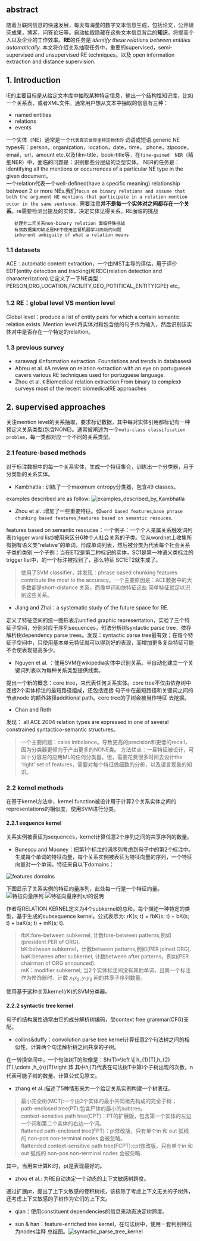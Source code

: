 ## abstract
随着互联网信息的快速发展，每天有海量的数字文本信息生成，包括论文，公开研究成果，博客，问答论坛等。自动抽取隐藏在这些文本信息背后的**知识**，将提高个人以及企业的工作效率。**RE**的任务是 _identify these relations between entities automatically._ 本文将介绍关系抽取任务中，重要的supervised，semi-supervised and unsupervised RE techniques。以及 open information extraction and distance supervision.
## 1. Introduction
IE的主要目标是从给定文本库中抽取某种特定信息，输出一个结构性知识库，比如一个关系表，或者XML文件。通常用户想从文本中抽取的信息有三种：
+ named entities
+ relations 
+ events

一个实体（NE）通常是一个`代表真实世界里特定物体的` 词语或短语.generic NE types有：person，organization，location，date，time，
phone，zipcode，email，url，amount etc.以及film-title，book-title等，在`fine-gained  NER`（精细NER）中，面临的问题是：识别那些分层级的泛型实体。
NER的任务是：identifying all the mentions or occurrences of a particular NE type in the
given document。<br>
一个relation代表一个well-defined(have a specific meaning) relationship between 2 or more NEs.我们```focus on binary relations and
assume that both the argument NE mentions that participate in a relation mention occur in the same sentence.``` 需要注意**并不是每一个实体对之间都存在一个关系**。re需要检测出提及的实体，决定实体见得关系。RE面临的挑战
```存在大量类目繁多的可能关系
   处理非二元关系non-binary relation 面临特殊挑战
   有效数据集的缺乏是RE中使用监督机器学习面临的问题
   inherent ambiguity of what a relation means
   ```
### 1.1 datasets 
ACE：automatic content extraction，一个由NIST主导的评估，用于评价EDT(entity detection and tracking)和RDC(relation detection and characterization).它定义了一下NE类型：PERSON,ORG,LOCATION,FACILITY,GEO_POTITICAL_ENTITY(GPE) etc。
### 1.2 RE：global level VS mention level
Global level：produce a list of entity pairs for which a certain semantic relation exists.
Mention level:将实体对和包含他的句子作为输入，然后识别该实体对中是否存在一个特定的relaition。
### 1.3 previous survey
+ sarawagi  《Information extraction. Foundations and trends in databases》
+ Abreu et al. 《A review on relation extraction with an eye on portuguese》cavers various RE techniques used for portuguese language.
+  Zhou et al. 《 Biomedical relation extraction:From binary to complex》surveys most of the recent biomedicalRE approaches

## 2. supervised approaches
关注mention level的关系抽取，要求标记数据，其中每对实体引用都标记有一种预定义关系类型(包含NONE)。通常被阐述为一个`muti-class classification problem`，每一类都对应一个不同的关系类型。
### 2.1 feature-based methods
对于标注数据中的每一个关系实体，生成一个特征集合，训练出一个分类器，用于分类新的关系实体。
+ Kambhatla : 训练了一个maximum entropy分类器，包含49 classes。

examples described are as follow:
![examples_described_by_Kambhatla](https://github.com/Vita112/notes_for_NLP/blob/master/notes/papers/RelationExtraction/a%20survey%20on%20RE/pictures/examples_described_by_Kambhatla.png)
+ Zhou et al. :增加了一些重要特征。如`word based features`,`base phrase chunking based features`,`features based on semantic resouces`.

features based on semantic resouces：一个例子：一个个人亲属关系触发词列表(trigger word list)被用来区分6种个人社会关系的子类。它从wordnet上收集所有拥有语义类“relative”的单词，形成单词列表，然后被分类为代表每个社会关系子类的类别.一个子例：当在ET2是第二种标记的实体，SC1是第一种语义类标注的trigger list中，的一个标注被找到了，那么特征 SC1ET2就生成了。
> 使用了SVM classifier，并发现：phrase based chunking features contribute the most to the accuracy。一个主要原因是：ACE数据中的大多数都是short-distance 关系，而像单词和快特征这些 简单特征就足以识别这些关系。
+ Jiang and Zhai：a systematic study of the future space for RE.

定义了特征空间的统一图形表示unified graphic representation，实验了三个特征子空间，分别对应于序列sequences，句法分析树syntactic parse tree，依存解析树dependency parse trees。发现：syntactic parse tree最有效；在每个特征子空间中，只使用基本单元特征就可以得到好的表现，而增加更多复杂特征可能不会使表现提高多少。

+ Nguyen et al. ：使用SVM在wikipedia实体中识别关系。半自动化建立一个关键词列表以为每种关系类型提供线索。

提出一个新的概念：core tree，来代表任何关系实体。core tree不仅由依存树中连接2个实体标注的最短路径组成，还包括连接 句子中在最短路径和关键词之间的节点node 的额外路径additional path。core tree的子树会被当作特征 去挖掘。
+ Chan and Roth

发现： all ACE 2004 relation types are expressed in one of several constrained syntactico-semantic structures。
> 一个主要问题：calss imbalance。导致更高的precision和更低的recall，因为分类器更倾向于产出更多的NONE类。
方法优点：一旦特征被设计，可以十分容易的应用ML的任何分类器。但，需要花费很多时间去设计the ‘right’ set of features，需要对每个特征做细致的分析，以及语言现象的知识。

### 2.2 kernel methods
在基于kernel方法中，kernel function被设计用于计算2个关系实体之间的representations的相似度，使用SVM进行分类。
#### 2.2.1 sequence kernel
关系实例被表征为sequences，kernel计算任意2个序列之间的共享序列的数量。
+  Bunescu and Mooney：把第1个标注的词序列考虑到句子中的第2个标注中。生成每个单词的特征向量，每个关系实例被表征为特征向量的序列，一个特征向量对一个单词。特征来自以下domains：

![features domains](https://github.com/Vita112/notes_for_NLP/blob/master/notes/papers/RelationExtraction/a%20survey%20on%20RE/pictures/features_domains_for_kernel_method.jpg)

下图显示了关系实例的特征向量序列，此处每一行是一个特征向量。
![特征向量序列](https://github.com/Vita112/notes_for_NLP/blob/master/notes/papers/RelationExtraction/a%20survey%20on%20RE/pictures/Example_of_sequence_of_feature_vectors.jpg)
![特征向量序列s,t的说明](https://github.com/Vita112/notes_for_NLP/blob/master/notes/papers/RelationExtraction/a%20survey%20on%20RE/pictures/interpretation_for_sequencsS%2CT_of_featrue_vectors.jpg)

作者将RELATION KERNEL定义为4个subkernel的总和，每个描述一种特定的类型，基于生成的subsequence kernel。公式表示为:
rK(s; t) = fbK(s; t) + bK(s; t) + baK(s; t) + mK(s; t).<br>
>fbK:fore-between subkernel, 计数fore-between patterns,例如(president PER of ORG).<br>
bK:between subkernel，计数between patterns,例如(PER joined ORG).<br>
baK:between after subkernel, 计数between after patterns，例如(PER chairman of ORG announced).<br>
mK：modifier subkernel, 当2个实体标注间没有其他单词，且第一个标注作为修饰器时，计数 $x_{1}x_{2},y_{1}y_{2}$ 间的共享子序列数量。

使用基于这种关系kernel(rK)的SVM分类器。

#### 2.2.2 syntactic tree kernel

句子的结构属性通常由它的成分解析树编码，受context free grammar(CFG)支配。
+ collins&duffy：convolution parse tree kernel计算任意2个句法树之间的相似性，计算两个句法解析树之间共享的子树。

在一转换空间中，一个句法树T的映像是：$h(T)=\left \[ h_{1}(T),h_{2}(T),\cdots ,h_{n}(T)\right ]$.其中$h_{i}(T)$代表在句法树T中第i个子树出现的次数，n代表可能子树的数量。计算公式见原文。
+ zhang et al.:描述了5种情形来为一个给定关系实例构建一个树表征。

>最小完全树(MCT):一个由2个实体的最小共同祖先构成的完全子树；<br>
path-enclosed tree(PT):包含尸体的最小的subtree。<br>
context-sensitive path tree(CPT)：PT的扩展版，包含第一个实体的左边一个词和第二个实体的右边一个词。<br>
flattened path-enclosed tree(FPT)：pt修改版，只有单个in 和 out 弧线的 non-pos non-terminal nodes 会被忽略。<br>
flattended context-sensitive path tree(FCPT):cpt修改版，只有单个in 和 out 弧线的 non-pos non-terminal nodes 会被忽略.

其中，当用来计算Kt时，pt是表现最好的。
+ zhou et al.: 为RE自动决定一个动态的上下文敏感树跨度。

通过扩展pt，提出了上下文敏感的卷积树核，该核除了考虑上下文无关的子树外，还考虑上下文敏感的子树作为它们的上下文。
+ qian：使用constituent dependencies的信息来动态决定树跨度。

+ sun & han：feature-enriched tree kernel，在句法树中，使用一套判别特征为nodes注释
总结图。![syntactic_parse_tree_kernel](https://github.com/Vita112/notes_for_NLP/blob/master/notes/papers/RelationExtraction/a%20survey%20on%20RE/pictures/syntactic_parse_tree_kernel.png)




